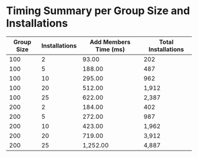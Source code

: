 # Timing Summary per Group Size and Installations

| Group Size | Installations | Add Members Time (ms) | Total Installations |
| ---------- | ------------- | --------------------- | ------------------- |
| 100        | 2             | 93.00                 | 202                 |
| 100        | 5             | 188.00                | 487                 |
| 100        | 10            | 295.00                | 962                 |
| 100        | 20            | 512.00                | 1,912               |
| 100        | 25            | 622.00                | 2,387               |
| 200        | 2             | 184.00                | 402                 |
| 200        | 5             | 272.00                | 987                 |
| 200        | 10            | 423.00                | 1,962               |
| 200        | 20            | 719.00                | 3,912               |
| 200        | 25            | 1,252.00              | 4,887               |
